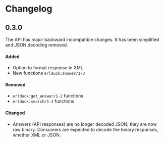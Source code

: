 # Changelog

## 0.3.0

The API has major backward incompatible changes. It has been simplified and JSON decoding removed.

#### Added

* Option to format response in XML
* New functions `erlduck:answer/1-3`

#### Removed

* `erlduck:get_answer/1-2` functions
* `erlduck:search/1-2` functions

#### Changed

* Answers (API responses) are no longer decoded JSON; they are now raw binary.
Consumers are expected to decode the binary responses, whether XML or JSON.